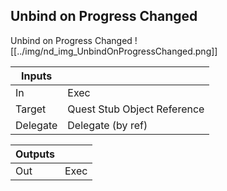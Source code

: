 ## Unbind on Progress Changed
Unbind on Progress Changed
![[../img/nd_img_UnbindOnProgressChanged.png]]

|Inputs||
|--|--|
| In | Exec |
| Target | Quest Stub Object Reference |
| Delegate | Delegate (by ref) |

|Outputs||
|--|--|
| Out | Exec |
